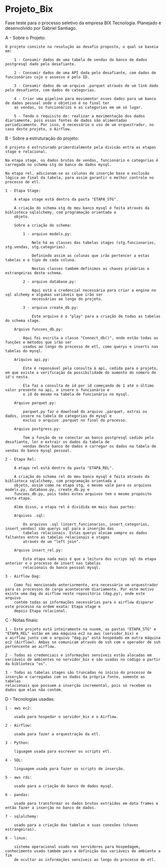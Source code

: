 # Projeto_Bix
Fase teste para o processo seletivo da empresa BIX Tecnologia.
Planejado e desenvolvido por Gabriel Santiago.

A - Sobre o Projeto:

    O projeto consiste na resolução ao desafio proposto, o qual se baseia em:

        1 - Consumir dados de uma tabela de vendas do banco de dados postgresql dado pelo desafiante.

        2 - Consumir dados de uma API dada pelo desafiante, com dados de funcionários cujo o assesso é pelo ID.

        3 - Consumir dados de um arquivo .parquet através de um link dado pelo desafiante, com dados de categorias.

        4 - Criar uma pipeline para movimentar esses dados para um banco de dados pessoal onde o objetivo é no final ter
        as vendas, os funcionários e as categorias em um só lugar.

        5 - Tendo o requisito de: realizar a movimentação dos dados diariamente, pois essas fontes de dados são alimentadas periodicamente. Por isso, é necessário o uso de um orquestrador, no caso deste projeto, o Airflow.

B - Sobre a estruturação do projeto:

    O projeto é estruturado primordialmente pela divisão entra as etapas stage e relacional.

    Na etapa stage, os dados brutos de vendas, funcionário e categorias é carregado no schema stg do banco de dados mysql.

    Na etapa rel, adicionam-se as colunas de inserção base e exclusão lógica ao final da tabela, para assim garantir o melhor controle no processo de etl.

    1 - Etapa Stage:

        A etapa stage está dentro da pasta "ETAPA_STG".

        A criação do schema stg do meu banco mysql é feita através da biblioteca sqlalchemy, com programação orientada a 
        objeto.

        Sobre a criação do schema:

            1 - arquivo models.py:
                
                Nele há as classes das tabelas stages (stg.funcionarios, stg.vendas, stg.categorias).

                Definindo assim as colunas que irão pertencer a estas tabelas e o tipo de cada coluna.

                Nestas classes também definimos as chaves primárias e estrangeiras deste schema.

            2 - arquivo database.py:

                Aqui está a credencial necessária para criar a engine no sql alchemy e algumas variáveis que irão ser
                necessárias ao longo do projeto.
            
            3 - arquivo create_db.py:

                Este arquivo é o "play" para a criação de todas as tabelas do schema stage.

        Arquivo funcoes_db.py:

            Aqui foi escrita a classe "Connect_db()", onde estão todas as funções e métodos que irão ser
            usados ao longo do processo de etl, como querys e inserts nas tabelas do mysql.

        Ariquivo api.py:

            Este é reponsável pela consulta à api, cedida para o projeto, em que existe a verificação da possibilidade do aumento do número de id's nesta.

            Ela faz a consulta de id por id começando de 1 até o último valor presente na api, e insere o funcionário e
            o id do mesmo na tabela de funcionário no mysql.

        Arquivo parquet.py:

            parquet.py faz o download do arquivo .parquet, extrai os dados, insere na tabela de categorias do mysql e 
            exclui o arquivo .parquet no final do processo.
        
        Arquivo postgress.py:

            Tem a função de se conectar ao banco postgresql cedido pelo desafiante, ler e extrair os dados da tabela de
            vendas deste banco de dados e carregar os dados na tabela de vendas do banco mysql pessoal.

    2 - Etapa Rel:

        A etapa rel está dentro da pasta "ETAPA_REL".

        A criação do schema rel do meu banco mysql é feita através da biblioteca sqlalchemy, com programação orientada a 
        objeto, assim como na etapa stg, o mesmo vale para os arquivos models.py, database.py, create_db.py e 
        funcoes_db.py, pois todos estes arquivos tem o mesmo propósito nesta etapa.

        Além disso, a etapa rel é dividida em mais duas partes:

        Arquivos .sql:

            Os arquivos .sql (insert_funcionarios, insert_categorias, insert_vendas) são querys sql para a inserção das 
            tabelas relacionais. Estas querys alocam sempre os dados faltantes entre as tabelas relacionais e stages 
            através de um "left join".

        Arquivo insert_rel.py:

            Esta etapa nada mais é que a leitura dos scrips sql da etapa anterior e o processo de insert nas tabelas
            relacionais do banco pessoal mysql.

    3 - Airflow Dag:

        Como foi mencionado anteriormente, era necessário um orquestrador para os processos de carga acontecerem diariamente. Por este motivo existe uma dag do airflow neste repositório (dag.py), onde este arquivo 
        contém todas as informações necessárias para o airflow disparar este processo na ordem exata: Etapa stage e
        depois Etapa relacional.

    
C - Notas finais:

    1 - Este projeto está inteiramente na nuvem, as pastas "ETAPA_STG" e "ETAPA_REL" estão em uma máquina ec2 na aws (servidor_bix) e
    o airflow junto com o arquivo "dag.py" está hospedado em outra máquina ec2 (Airflow). Ambas se comunicam através de ssh com o operador de ssh pertencente ao airflow.

    2 - Todas as credenciais e informações sensíveis estão alocadas em variáveis de ambientes no servidor_bix e são usadas no código a partir da biblioteca "os".

    3 - Todas as tabelas stages são truncadas no início do processo de inserção e carregadas com os dados da própria fonte, somente as tabelas
    relacionais que possuem a inserção incremental, pois só recebem os dados que elas não contém. 

D -  Tecnologias usadas: 

    1 - aws ec2:

        usada para hospedar o servidor_bix e o Airflow.
    
    2 - Airflow:

        usado para fazer a orquestração da etl.

    3 - Python:

        liguagem usada para escrever os scripts etl.

    4 - SQL:

        linguagem usada para fazer os scripts de inserção.
    
    5 - aws rds:

        usado para a criação do banco de dados mysql.

    6 - pandas:

        usado para transformar os dados brutos extraídos em data frames e então fazer a inserção no banco de dados.

    7 - sqlalchemy:

        usado para a criação das tabelas e suas conexões (chaves estrangeiras).

    8 - linux:

        sistema operacional usado nos servidores para hospedagem, conhecimento usado também para a definição das variáveis de ambiente a fim
        de ocultar as informações sensíveis ao longo do processo de etl.
